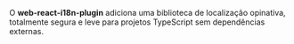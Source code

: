 O **web-react-i18n-plugin** adiciona uma biblioteca de localização opinativa, totalmente segura e leve para projetos TypeScript sem dependências externas.